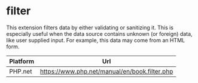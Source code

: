 # filter

This extension filters data by either validating or sanitizing it. This is especially useful when the data source contains unknown (or foreign) data, like user supplied input. For example, this data may come from an HTML form.

| Platform | Url                                                              |
|----------|------------------------------------------------------------------|
| PHP.net  | https://www.php.net/manual/en/book.filter.php                    |
